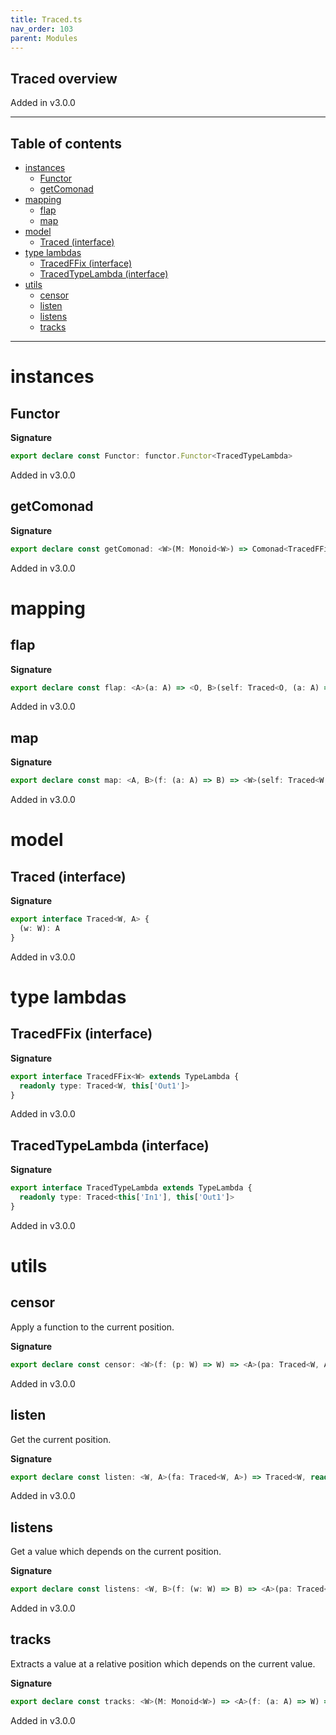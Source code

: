 ```yaml
---
title: Traced.ts
nav_order: 103
parent: Modules
---
```


## Traced overview

Added in v3.0.0

---

<h2 class="text-delta">Table of contents</h2>

- [instances](#instances)
  - [Functor](#functor)
  - [getComonad](#getcomonad)
- [mapping](#mapping)
  - [flap](#flap)
  - [map](#map)
- [model](#model)
  - [Traced (interface)](#traced-interface)
- [type lambdas](#type-lambdas)
  - [TracedFFix (interface)](#tracedffix-interface)
  - [TracedTypeLambda (interface)](#tracedtypelambda-interface)
- [utils](#utils)
  - [censor](#censor)
  - [listen](#listen)
  - [listens](#listens)
  - [tracks](#tracks)

---

# instances

## Functor

**Signature**

```ts
export declare const Functor: functor.Functor<TracedTypeLambda>
```

Added in v3.0.0

## getComonad

**Signature**

```ts
export declare const getComonad: <W>(M: Monoid<W>) => Comonad<TracedFFix<W>>
```

Added in v3.0.0

# mapping

## flap

**Signature**

```ts
export declare const flap: <A>(a: A) => <O, B>(self: Traced<O, (a: A) => B>) => Traced<O, B>
```

Added in v3.0.0

## map

**Signature**

```ts
export declare const map: <A, B>(f: (a: A) => B) => <W>(self: Traced<W, A>) => Traced<W, B>
```

Added in v3.0.0

# model

## Traced (interface)

**Signature**

```ts
export interface Traced<W, A> {
  (w: W): A
}
```

Added in v3.0.0

# type lambdas

## TracedFFix (interface)

**Signature**

```ts
export interface TracedFFix<W> extends TypeLambda {
  readonly type: Traced<W, this['Out1']>
}
```

Added in v3.0.0

## TracedTypeLambda (interface)

**Signature**

```ts
export interface TracedTypeLambda extends TypeLambda {
  readonly type: Traced<this['In1'], this['Out1']>
}
```

Added in v3.0.0

# utils

## censor

Apply a function to the current position.

**Signature**

```ts
export declare const censor: <W>(f: (p: W) => W) => <A>(pa: Traced<W, A>) => Traced<W, A>
```

Added in v3.0.0

## listen

Get the current position.

**Signature**

```ts
export declare const listen: <W, A>(fa: Traced<W, A>) => Traced<W, readonly [A, W]>
```

Added in v3.0.0

## listens

Get a value which depends on the current position.

**Signature**

```ts
export declare const listens: <W, B>(f: (w: W) => B) => <A>(pa: Traced<W, A>) => Traced<W, readonly [A, B]>
```

Added in v3.0.0

## tracks

Extracts a value at a relative position which depends on the current value.

**Signature**

```ts
export declare const tracks: <W>(M: Monoid<W>) => <A>(f: (a: A) => W) => (fa: Traced<W, A>) => A
```

Added in v3.0.0
